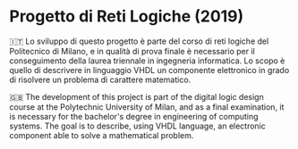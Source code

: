 # Progetto di Reti Logiche (2019)
:it: Lo sviluppo di questo progetto è parte del corso di reti logiche del Politecnico di Milano, e in qualità di prova finale è necessario per il conseguimento della laurea triennale in ingegneria informatica.
Lo scopo è quello di descrivere in linguaggio VHDL un componente elettronico in grado di risolvere un problema di carattere matematico.

:uk: The development of this project is part of the digital logic design course at the Polytechnic University of Milan, and as a final examination, it is necessary for the bachelor's degree in engineering of computing systems. The goal is to describe, using VHDL language, an electronic component able to solve a mathematical problem.
